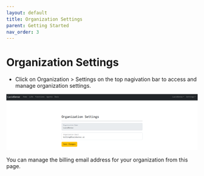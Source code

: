 ```yaml
---
layout: default
title: Organization Settings
parent: Getting Started
nav_order: 3
---
```


# Organization Settings

- Click on Organization > Settings on the top nagivation bar to access and manage organization settings.

![Organization Settings](/assets/images/organization-settings.png)

You can manage the billing email address for your organization from this page.
